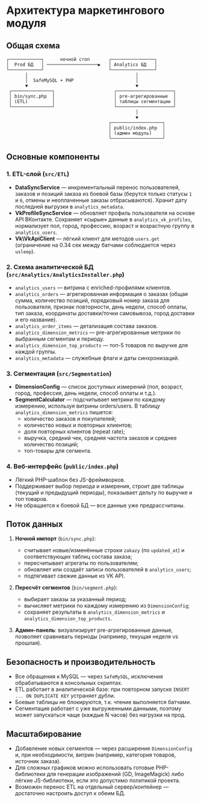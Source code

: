 # Архитектура маркетингового модуля

## Общая схема

```
┌────────────┐      ночной cron       ┌────────────────┐
│  Prod БД   │ ───────────────────▶   │ Analytics БД   │
└────────────┘                        └────────────────┘
       │                                        │
       │  SafeMySQL + PHP                       │
       ▼                                        ▼
 ┌───────────────┐                      ┌─────────────────────┐
 │ bin/sync.php  │                      │ pre-агрегированные  │
 │ (ETL)         │                      │ таблицы сегментации │
 └───────────────┘                      └─────────────────────┘
                                                │
                                                ▼
                                      ┌───────────────────┐
                                      │ public/index.php  │
                                      │ (админ модуль)    │
                                      └───────────────────┘
```

## Основные компоненты

### 1. ETL-слой (`src/ETL`)
* **DataSyncService** — инкрементальный перенос пользователей, заказов и позиций заказа из боевой базы (берутся только статусы `1` и `6`, отмены и неоплаченные заказы отбрасываются). Хранит дату последней выгрузки в `analytics_metadata`.
* **VkProfileSyncService** — обновляет профиль пользователя на основе API ВКонтакте. Сохраняет «сырые» данные в `analytics_vk_profiles`, нормализует пол, город, профессию, возраст и возрастную группу в `analytics_users`.
* **Vk\VkApiClient** — лёгкий клиент для методов `users.get` (ограничение на 0.34 сек между батчами соблюдается через `usleep`).

### 2. Схема аналитической БД (`src/Analytics/AnalyticsInstaller.php`)
* `analytics_users` — витрина с enriched-профилями клиентов.
* `analytics_orders` — агрегированная информация о заказах (общая сумма, количество позиций, порядковый номер заказа для пользователя, признак повторности, день недели, способ оплаты, тип заказа, координаты доставки/точки самовывоза, город доставки и его название).
* `analytics_order_items` — детализация состава заказов.
* `analytics_dimension_metrics` — pre-агрегированные метрики по выбранным сегментам и периоду.
* `analytics_dimension_top_products` — топ-5 товаров по выручке для каждой группы.
* `analytics_metadata` — служебные флаги и даты синхронизаций.

### 3. Сегментация (`src/Segmentation`)
* **DimensionConfig** — список доступных измерений (пол, возраст, город, профессия, день недели, способ оплаты и т.д.).
* **SegmentCalculator** — подсчитывает метрики по каждому измерению, используя витрины orders/users. В таблицу `analytics_dimension_metrics` пишется:
  * количество заказов и покупателей;
  * количество новых и повторных клиентов;
  * доля повторных клиентов (repeat rate);
  * выручка, средний чек, средняя частота заказов и среднее количество позиций;
  * топ-товары для сегмента.

### 4. Веб-интерфейс (`public/index.php`)
* Лёгкий PHP-шаблон без JS-фреймворков.
* Поддерживает выбор периода и измерения, строит две таблицы (текущий и предыдущий периоды), показывает дельту по выручке и топ товаров.
* Не обращается к боевой БД — все данные уже предрассчитаны.

## Поток данных

1. **Ночной импорт** (`bin/sync.php`):
   * считывает новые/изменённые строки `zakazy` (по `updated_at`) и соответствующих таблиц состава заказа;
   * пересчитывает агрегаты по пользователям;
   * обновляет или создаёт записи пользователей в `analytics_users`;
   * подтягивает свежие данные из VK API.

2. **Пересчёт сегментов** (`bin/segment.php`):
   * выбирает заказы за указанный период;
   * вычисляет метрики по каждому измерению из `DimensionConfig`;
   * сохраняет результаты в `analytics_dimension_metrics` и `analytics_dimension_top_products`.

3. **Админ-панель**: визуализирует pre-агрегированные данные, позволяет сравнивать периоды (например, текущая неделя vs прошлая).

## Безопасность и производительность

* Все обращения к MySQL — через `SafeMySQL`, исключения обрабатываются в консольных скриптах.
* ETL работает в аналитической базе: при повторном запуске `INSERT ... ON DUPLICATE KEY` устраняет дубли.
* Боевые таблицы не блокируются, т.к. чтение выполняется батчами.
* Сегментация работает с уже выгруженными данными, поэтому может запускаться чаще (каждые N часов) без нагрузки на прод.

## Масштабирование

* Добавление новых сегментов — через расширение `DimensionConfig` и, при необходимости, витрин (например, категория товаров, источник заказа).
* Для сложных графиков можно использовать готовые PHP-библиотеки для генерации изображений (GD, ImageMagick) либо лёгкие JS-библиотеки, если это допустимо политикой проекта.
* Возможен перенос ETL на отдельный сервер/контейнер — достаточно настроить доступ к обеим БД.
